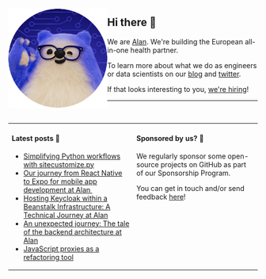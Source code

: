 <img
  alt="Alan engineer"
  src="https://github.com/alan-eu/.github/raw/acceptance/profile/alan-eng-rounded.png"
  height="200"
  align="left"
/>

## Hi there 👋

We are [Alan](https://about.alan.com). We're building the European all-in-one health partner.

To learn more about what we do as engineers or data scientists on our [blog](https://medium.com/alan) and [twitter](https://twitter.com/alanengineering).

If that looks interesting to you, [we're hiring](https://jobs.lever.co/alan)!

---

<img height="10"/>

<table>
  <tr width="100%">
    <td width="50%" valign="baseline">
  
#### Latest posts 📖

<!--START_SECTION:feed-->
* [Simplifying Python workflows with sitecustomize.py](https://medium.com/alan/simplifying-python-workflows-with-the-sitecustomize-py-e1b1ad5c6fbe?source=rss----b2cb698c4e73---4)
* [Our journey from React Native to Expo for mobile app development at Alan ️](https://medium.com/alan/our-journey-from-react-native-to-expo-for-mobile-app-development-at-alan-%EF%B8%8F-3b1569e8ab7c?source=rss----b2cb698c4e73---4)
* [Hosting Keycloak within a Beanstalk Infrastructure: A Technical Journey at Alan](https://medium.com/alan/hosting-keycloak-within-a-beanstalk-infrastructure-a-technical-journey-at-alan-75cdf6883ba1?source=rss----b2cb698c4e73---4)
* [An unexpected journey: The tale of the backend architecture at Alan](https://medium.com/alan/an-unexpected-journey-the-tale-of-the-backend-architecture-at-alan-ac8c5382df60?source=rss----b2cb698c4e73---4)
* [JavaScript proxies as a refactoring tool](https://medium.com/alan/javascript-proxies-as-a-refactoring-tool-9ab481f6924a?source=rss----b2cb698c4e73---4)
<!--END_SECTION:feed-->

</td>
<td  width="50%" valign="baseline">
      
#### Sponsored by us? 💚

<!-- todo: add sponsorship program link -->
We regularly sponsor some open-source projects on GitHub as part of our Sponsorship Program.
  
You can get in touch and/or send feedback [here](https://forms.gle/YxxyJadt31w9RhXB6)!
  
  </td>
  </tr>
</table>
